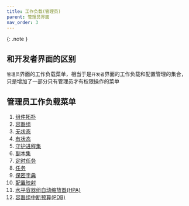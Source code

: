 ```yaml
---
title: 工作负载(管理员)
parent: 管理员界面
nav_order: 3
---
```


{: .note }

## 和开发者界面的区别

`管理员`界面的工作负载菜单，相当于是`开发者`界面的工作负载和配置管理的集合，只是增加了一部分只有管理员才有权限操作的菜单

## 管理员工作负载菜单
1. [组件拓扑](../../dev/workloads/topology)
2. [容器组](../../dev/workloads/pods)
3. [无状态](../../dev/workloads/deployments)
4. [有状态](../../dev/workloads/statefulsets)
5. [守护进程集](daemonsets)
6. [副本集](replicaset)
7. [定时任务](../../dev/workloads/cronjobs)
8. [任务](../../dev/workloads/jobs)
9. [保密字典](../../dev/configurations/secrets)
10. [配置映射](../../dev/configurations/configmaps)
11. [水平容器组自动缩放器(HPA)](../../dev/workloads/hpa)
12. [容器组中断预算(PDB)](pdb)